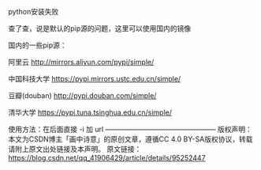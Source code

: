python安装失败

查了查，说是默认的pip源的问题，这里可以使用国内的镜像

国内的一些pip源：

阿里云 http://mirrors.aliyun.com/pypi/simple/

中国科技大学 https://pypi.mirrors.ustc.edu.cn/simple/

豆瓣(douban) http://pypi.douban.com/simple/

清华大学 https://pypi.tuna.tsinghua.edu.cn/simple/

使用方法：在后面直接 -i 加 url
————————————————
版权声明：本文为CSDN博主「画中诗意」的原创文章，遵循CC 4.0 BY-SA版权协议，转载请附上原文出处链接及本声明。
原文链接：https://blog.csdn.net/qq_41906429/article/details/95252447